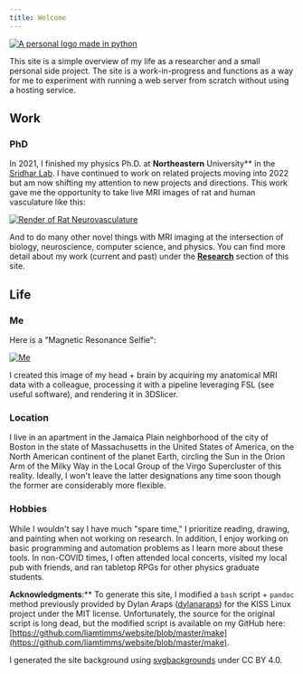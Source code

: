```yaml
---
title: Welcome
---
```


<a href="/images/logo.png">
<p><picture>
  <source srcset="/images/logo.webp" type="image/webp">
  <img src="/images/logo.png" alt="A personal logo made in python">
</picture></p>
</a>

This site is a simple overview of my life as a researcher and a small personal side project. The site is a work-in-progress and functions as a way for me to experiment with running a web server from scratch without using a hosting service.

## Work

### PhD

In 2021, I finished my physics Ph.D. at **Northeastern** University** in the [Sridhar Lab](https://srinivassridhar.com/). I have continued to work on related projects moving into 2022 but am now shifting my attention to new projects and directions. This work gave me the opportunity to take live MRI images of rat and human vasculature like this:

<a href="/images/ratrender.jpg">
<p><picture>
  <source srcset="/images/ratrender.webp" type="image/webp">
  <img src="/images/ratrender.jpg" alt="Render of Rat Neurovasculature">
</picture></p>
</a>

And to do many other novel things with MRI imaging at the intersection of biology, neuroscience, computer science, and physics. You can find more detail about my work (current and past) under the [**Research**](./pages/projects.html) section of this site.

## Life

### Me

Here is a "Magnetic Resonance Selfie":
<a href="/images/linkedin.png">

<p><picture>
  <source srcset="/images/linkedin.webp" type="image/webp">
  <img src="/images/linkedin.png" alt="Me">
</picture></p>
</a>

I created this image of my head + brain by acquiring my anatomical MRI data with a colleague, processing it with a pipeline leveraging FSL (see useful software), and rendering it in 3DSlicer.

### Location

I live in an apartment in the Jamaica Plain neighborhood of the city of Boston in the state of Massachusetts in the United States of America, on the North American continent of the planet Earth, circling the Sun in the Orion Arm of the Milky Way in the Local Group of the Virgo Supercluster of this reality. Ideally, I won't leave the latter designations any time soon though the former are considerably more flexible.

### Hobbies

While I wouldn't say I have much "spare time," I prioritize reading, drawing, and painting when not working on research. In addition, I enjoy working on basic programming and automation problems as I learn more about these tools. In non-COVID times, I often attended local concerts, visited my local pub with friends, and ran tabletop RPGs for other physics graduate students.

**Acknowledgments**:** To generate this site, I modified a `bash` script + `pandoc` method previously provided by Dylan Araps ([dylanaraps](https://github.com/dylanaraps)) for the KISS Linux project under the MIT license. Unfortunately, the source for the original script is long dead, but the modified script is available on my GitHub here: [https://github.com/liamtimms/website/blob/master/make](https://github.com/liamtimms/website/blob/master/make).

I generated the site background using [svgbackgrounds](https://www.svgbackgrounds.com/#flat-mountains) under CC BY 4.0.
